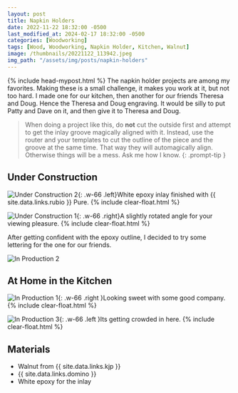 ```yaml
---
layout: post
title: Napkin Holders
date: 2022-11-22 18:32:00 -0500
last_modified_at: 2024-02-17 18:32:00 -0500
categories: [Woodworking]
tags: [Wood, Woodworking, Napkin Holder, Kitchen, Walnut]
image: /thumbnails/20221122_113942.jpeg
img_path: "/assets/img/posts/napkin-holders"
---
```

{% include head-mypost.html %}
The napkin holder projects are among my favorites. Making these is a small challenge, it makes you work at it, but not too hard.  I made one for our kitchen, then another for our friends Theresa and Doug.  Hence the Theresa and Doug engraving.  It would be silly to put Patty and Dave on it, and then give it to Theresa and Doug.

> When doing a project like this, do **not** cut the outside first and attempt to get the inlay groove magically aligned with it. Instead, use the router and your templates to cut the outline of the piece and the groove at the same time. That way they will automagically align. Otherwise things will be a mess. Ask me how I know.
{: .prompt-tip }

## Under Construction

![Under Construction 2][Under Construction 2]{: .w-66 .left}White epoxy inlay finished with {{ site.data.links.rubio }} Pure.
{% include clear-float.html %}

![Under Construction 1][Under Construction 1]{: .w-66 .right}A slightly rotated angle for your viewing pleasure.
{% include clear-float.html %}

After getting confident with the epoxy outline, I decided to try some lettering for the one for our friends.

![In Production 2][In Production 2]

## At Home in the Kitchen

![In Production 1][In Production 1]{: .w-66 .right }Looking sweet with some good company.
{% include clear-float.html %}

![In Production 3][In Production 3]{: .w-66 .left }Its getting crowded in here.
{% include clear-float.html %}

## Materials

- Walnut from {{ site.data.links.kjp }}
- {{ site.data.links.domino }}
- White epoxy for the inlay

[Under Construction 1]: 20221122_113942.jpeg
[Under Construction 2]: 20221122_113946.jpeg
[In Production 1]: Napkin%20Holder%20-%20Theresa%20and%20Doug.jpeg
[In Production 2]: Napkin%20Holder%20Close%20UP%20-%20Theresa%20and%20Doug.jpeg
[In Production 3]: IMG_0555.jpeg
